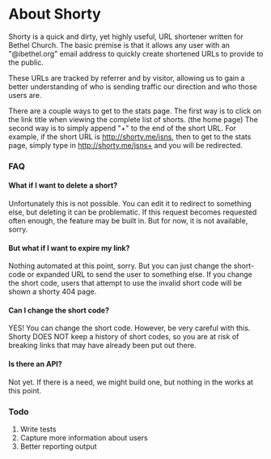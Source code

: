 # About Shorty

Shorty is a quick and dirty, yet highly useful, URL shortener written for Bethel Church.  The basic premise is that it allows
any user with an "@ibethel.org" email address to quickly create shortened URLs to provide to the public.

These URLs are tracked by referrer and by visitor, allowing us to gain a better understanding of who is sending traffic our
direction and who those users are.

There are a couple ways to get to the stats page.  The first way is to click on the link title when viewing the complete list of shorts. (the home page)
The second way is to simply append "+" to the end of the short URL.  For example, if the short URL is http://shorty.me/jsns, then to get to the
stats page, simply type in http://shorty.me/jsns+ and you will be redirected.


### FAQ

#### What if I want to delete a short?
Unfortunately this is not possible.  You can edit it to redirect to something else, but deleting it can be problematic.  If this request becomes
requested often enough, the feature may be built in.  But for now, it is not available, sorry.


#### But what if I want to expire my link?
Nothing automated at this point, sorry.  But you can just change the short-code or expanded URL to send the user to something else.  If
you change the short code, users that attempt to use the invalid short code will be shown a shorty 404 page.


#### Can I change the short code?
YES!  You can change the short code.  However, be very careful with this.  Shorty DOES NOT keep a history of short codes, so you are at risk
of breaking links that may have already been put out there.

#### Is there an API?
Not yet.  If there is a need, we might build one, but nothing in the works at this point.

### Todo
1. Write tests
2. Capture more information about users
3. Better reporting output